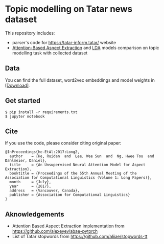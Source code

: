 # Topic modelling on Tatar news dataset
This repository includes:
* parser's code for https://tatar-inform.tatar/ website
* [Attention-Based Aspect Extraction](https://www.aclweb.org/anthology/P17-1036.pdf) and [LDA](https://dl.acm.org/doi/pdf/10.5555/944919.944937) models comparison on topic modelling task with collected dataset

## Data 
You can find the full dataset, word2vec embeddings and model weights in [[Download]](https://drive.google.com/drive/folders/1b3YjR6ouMOp42V03cC2UMH4hff_zX85D?usp=sharing). 

## Get started
```
$ pip install -r requirements.txt
$ jupyter notebook
```

## Cite
If you use the code, please consider citing original paper:
```
@InProceedings{he-EtAl:2017:Long2,
  author    = {He, Ruidan  and  Lee, Wee Sun  and  Ng, Hwee Tou  and  Dahlmeier, Daniel},
  title     = {An Unsupervised Neural Attention Model for Aspect Extraction},
  booktitle = {Proceedings of the 55th Annual Meeting of the Association for Computational Linguistics (Volume 1: Long Papers)},
  month     = {July},
  year      = {2017},
  address   = {Vancouver, Canada},
  publisher = {Association for Computational Linguistics}
}
```

## Aknowledgements

* Attention Based Aspect Extraction implementation from https://github.com/alexeyev/abae-pytorch
* List of Tatar stopwords from https://github.com/aliiae/stopwords-tt